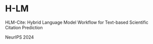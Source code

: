 # H-LM
HLM-Cite: Hybrid Language Model Workflow for Text-based Scientific Citation Prediction

NeurIPS 2024
